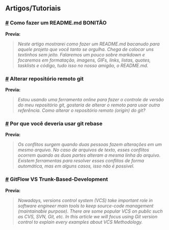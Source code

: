 ## Artigos/Tutoriais

### [#](https://medium.com/@raullesteves/github-como-fazer-um-readme-md-bonit%C3%A3o-c85c8f154f8) Como fazer um README.md BONITÃO 

**Previa:**
> *Neste artigo mostrarei como fazer um README.md bacanudo para aquele projeto que você tanto se orgulha. Chega de colocar uns textinhos sem jeito.
Falaremos um pouco sobre markdown e focaremos em formatação, imagens, GIFs, links, listas, quotes, tasklists e código, tudo isso no nosso amigão, o README.md.*

### [#](https://pt.stackoverflow.com/questions/111842/alterar-reposit%C3%B3rio-remoto-git) Alterar repositório remoto git

**Previa:**
> *Estou usando uma ferramenta online para fazer o controle de versão do meu repositório git, gostaria de alterar o remoto para usar outra referência.
Como alterar o repositório remoto (origin) do git?*

### [#](https://medium.com/vtex-lab/por-que-voc%C3%AA-deveria-usar-git-rebase-d75b41e900f2) Por que você deveria usar git rebase

**Previa:**
> *Os conflitos surgem quando duas pessoas fazem alterações em um mesmo arquivo. No caso de arquivos de texto, esses conflitos ocorrem quando as duas partes alteram a mesma linha do arquivo. Existem ferramentas para resolver esses conflitos de forma automática, mas em alguns casos, isso não é possível.*

### [#](https://medium.com/@vafrcor2009/gitflow-vs-trunk-based-development-3beff578030b) GitFlow VS Trunk-Based-Development

**Previa:**
> *Nowadays, versions control system (VCS) take important role in software engineer main tools to keep source-code management (maintainable purpose). There are some popular VCS on public such as CVS, SVN, Git, etc. In this article we will focus using Git version control to explain every examples about VCS Methodology.*


